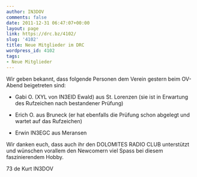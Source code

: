 ```yaml
---
author: IN3DOV
comments: false
date: 2011-12-31 06:47:07+00:00
layout: page
link: https://drc.bz/4102/
slug: '4102'
title: Neue Mitglieder im DRC
wordpress_id: 4102
tags:
- Neue Mitglieder
---
```


Wir geben bekannt, dass folgende Personen dem Verein gestern beim OV-Abend beigetreten sind:



	
  * Gabi O. (XYL von IN3EID Ewald) aus St. Lorenzen (sie ist in Erwartung des Rufzeichen nach bestandener Prüfung)

	
  * Erich O. aus Bruneck (er hat ebenfalls die Prüfung schon abgelegt und wartet auf das Rufzeichen)

	
  * Erwin IN3EGC aus Meransen


Wir danken euch, dass auch ihr den DOLOMITES RADIO CLUB unterstützt und wünschen vorallem den Newcomern viel Spass bei diesem faszinierendem Hobby.

73 de Kurt IN3DOV
